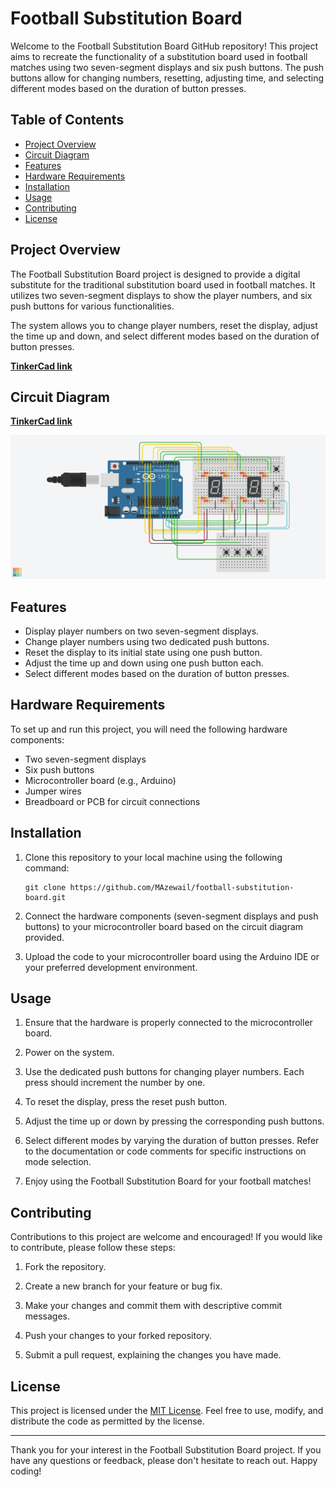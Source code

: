 # Football Substitution Board

Welcome to the Football Substitution Board GitHub repository! This project aims to recreate the functionality of a substitution board used in football matches using two seven-segment displays and six push buttons. The push buttons allow for changing numbers, resetting, adjusting time, and selecting different modes based on the duration of button presses.


## Table of Contents

- [Project Overview](#project-overview)
- [Circuit Diagram](#Circuit-Diagram)
- [Features](#features)
- [Hardware Requirements](#hardware-requirements)
- [Installation](#installation)
- [Usage](#usage)
- [Contributing](#contributing)
- [License](#license)

## Project Overview

The Football Substitution Board project is designed to provide a digital substitute for the traditional substitution board used in football matches. It utilizes two seven-segment displays to show the player numbers, and six push buttons for various functionalities.

The system allows you to change player numbers, reset the display, adjust the time up and down, and select different modes based on the duration of button presses.

**[TinkerCad link](https://www.tinkercad.com/things/eWcxSeMfmA5)**

## Circuit Diagram

**[TinkerCad link](https://www.tinkercad.com/things/eWcxSeMfmA5)**

![](https://github.com/MAzewail/Football-Substitution-Board/blob/main/Football%20Substitution%20Board.png)

## Features

- Display player numbers on two seven-segment displays.
- Change player numbers using two dedicated push buttons.
- Reset the display to its initial state using one push button.
- Adjust the time up and down using one push button each.
- Select different modes based on the duration of button presses.

## Hardware Requirements

To set up and run this project, you will need the following hardware components:

- Two seven-segment displays
- Six push buttons
- Microcontroller board (e.g., Arduino)
- Jumper wires
- Breadboard or PCB for circuit connections

## Installation

1. Clone this repository to your local machine using the following command:

   ```
   git clone https://github.com/MAzewail/football-substitution-board.git
   ```

1. Connect the hardware components (seven-segment displays and push buttons) to your microcontroller board based on the circuit diagram provided.

1. Upload the code to your microcontroller board using the Arduino IDE or your preferred development environment.

## Usage

1. Ensure that the hardware is properly connected to the microcontroller board.

1. Power on the system.

1. Use the dedicated push buttons for changing player numbers. Each press should increment the number by one.

1. To reset the display, press the reset push button.

1. Adjust the time up or down by pressing the corresponding push buttons.

1. Select different modes by varying the duration of button presses. Refer to the documentation or code comments for specific instructions on mode selection.

1. Enjoy using the Football Substitution Board for your football matches!

## Contributing

Contributions to this project are welcome and encouraged! If you would like to contribute, please follow these steps:

1. Fork the repository.

1. Create a new branch for your feature or bug fix.

1. Make your changes and commit them with descriptive commit messages.

1. Push your changes to your forked repository.

1. Submit a pull request, explaining the changes you have made.

## License

This project is licensed under the [MIT License](LICENSE). Feel free to use, modify, and distribute the code as permitted by the license.

______________________________________________________________________

Thank you for your interest in the Football Substitution Board project. If you have any questions or feedback, please don't hesitate to reach out. Happy coding!
